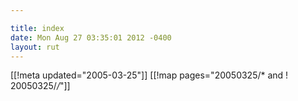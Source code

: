 ```yaml
---

title: index
date: Mon Aug 27 03:35:01 2012 -0400
layout: rut
---
```


[[!meta updated="2005-03-25"]]
[[!map pages="20050325/* and ! 20050325/*/*"]]
